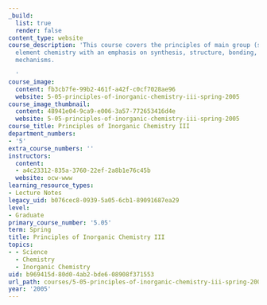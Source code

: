 ```yaml
---
_build:
  list: true
  render: false
content_type: website
course_description: 'This course covers the principles of main group (s and p block)
  element chemistry with an emphasis on synthesis, structure, bonding, and reaction
  mechanisms.

  '
course_image:
  content: fb3cb7fe-99b2-461f-a42f-c0cf7028ae96
  website: 5-05-principles-of-inorganic-chemistry-iii-spring-2005
course_image_thumbnail:
  content: 48941e04-9ca9-e006-3a57-772653416d4e
  website: 5-05-principles-of-inorganic-chemistry-iii-spring-2005
course_title: Principles of Inorganic Chemistry III
department_numbers:
- '5'
extra_course_numbers: ''
instructors:
  content:
  - a4c23312-835a-3760-22ef-2a8b1e76c45b
  website: ocw-www
learning_resource_types:
- Lecture Notes
legacy_uid: b076cec8-0939-5a05-6cb1-89091687ea29
level:
- Graduate
primary_course_number: '5.05'
term: Spring
title: Principles of Inorganic Chemistry III
topics:
- - Science
  - Chemistry
  - Inorganic Chemistry
uid: b969415d-80d0-4ab2-bde6-08908f371553
url_path: courses/5-05-principles-of-inorganic-chemistry-iii-spring-2005
year: '2005'
---
```

